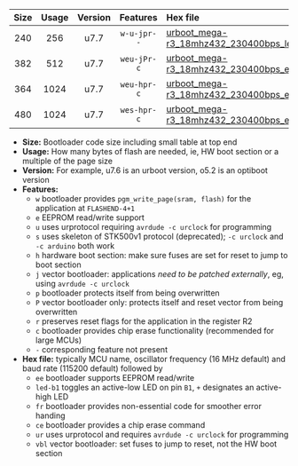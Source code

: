 |Size|Usage|Version|Features|Hex file|
|:-:|:-:|:-:|:-:|:--|
|240|256|u7.7|`w-u-jpr--`|[urboot_mega-r3_18mhz432_230400bps_led+b7_ur_vbl.hex](https://raw.githubusercontent.com/stefanrueger/urboot.hex/main/boards/mega-r3/fcpu_18mhz432/230400_bps/urboot_mega-r3_18mhz432_230400bps_led+b7_ur_vbl.hex)|
|382|512|u7.7|`weu-jPr-c`|[urboot_mega-r3_18mhz432_230400bps_ee_led+b7_fr_ce_ur_vbl.hex](https://raw.githubusercontent.com/stefanrueger/urboot.hex/main/boards/mega-r3/fcpu_18mhz432/230400_bps/urboot_mega-r3_18mhz432_230400bps_ee_led+b7_fr_ce_ur_vbl.hex)|
|364|1024|u7.7|`weu-hpr-c`|[urboot_mega-r3_18mhz432_230400bps_ee_led+b7_fr_ce_ur.hex](https://raw.githubusercontent.com/stefanrueger/urboot.hex/main/boards/mega-r3/fcpu_18mhz432/230400_bps/urboot_mega-r3_18mhz432_230400bps_ee_led+b7_fr_ce_ur.hex)|
|480|1024|u7.7|`wes-hpr-c`|[urboot_mega-r3_18mhz432_230400bps_ee_led+b7_fr_ce.hex](https://raw.githubusercontent.com/stefanrueger/urboot.hex/main/boards/mega-r3/fcpu_18mhz432/230400_bps/urboot_mega-r3_18mhz432_230400bps_ee_led+b7_fr_ce.hex)|

- **Size:** Bootloader code size including small table at top end
- **Usage:** How many bytes of flash are needed, ie, HW boot section or a multiple of the page size
- **Version:** For example, u7.6 is an urboot version, o5.2 is an optiboot version
- **Features:**
  + `w` bootloader provides `pgm_write_page(sram, flash)` for the application at `FLASHEND-4+1`
  + `e` EEPROM read/write support
  + `u` uses urprotocol requiring `avrdude -c urclock` for programming
  + `s` uses skeleton of STK500v1 protocol (deprecated); `-c urclock` and `-c arduino` both work
  + `h` hardware boot section: make sure fuses are set for reset to jump to boot section
  + `j` vector bootloader: applications *need to be patched externally*, eg, using `avrdude -c urclock`
  + `p` bootloader protects itself from being overwritten
  + `P` vector bootloader only: protects itself and reset vector from being overwritten
  + `r` preserves reset flags for the application in the register R2
  + `c` bootloader provides chip erase functionality (recommended for large MCUs)
  + `-` corresponding feature not present
- **Hex file:** typically MCU name, oscillator frequency (16 MHz default) and baud rate (115200 default) followed by
  + `ee` bootloader supports EEPROM read/write
  + `led-b1` toggles an active-low LED on pin `B1`, `+` designates an active-high LED
  + `fr` bootloader provides non-essential code for smoother error handing
  + `ce` bootloader provides a chip erase command
  + `ur` uses urprotocol and requires `avrdude -c urclock` for programming
  + `vbl` vector bootloader: set fuses to jump to reset, not the HW boot section
